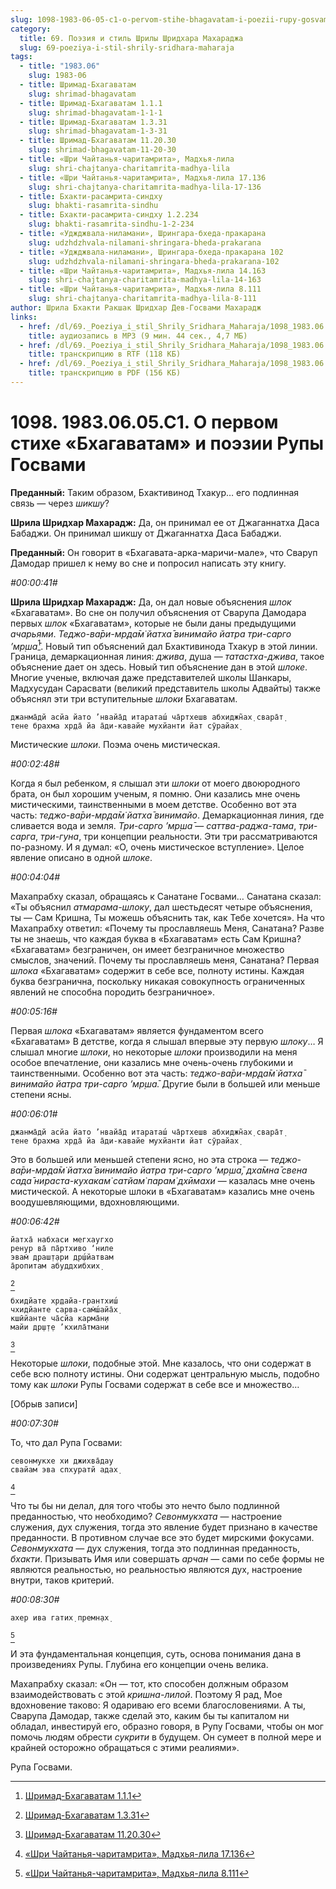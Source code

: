 ```yaml
---
slug: 1098-1983-06-05-c1-o-pervom-stihe-bhagavatam-i-poezii-rupy-gosvami
category:
  title: 69. Поэзия и стиль Шрилы Шридхара Махараджа
  slug: 69-poeziya-i-stil-shrily-sridhara-maharaja
tags:
  - title: "1983.06"
    slug: 1983-06
  - title: Шримад-Бхагаватам
    slug: shrimad-bhagavatam
  - title: Шримад-Бхагаватам 1.1.1
    slug: shrimad-bhagavatam-1-1-1
  - title: Шримад-Бхагаватам 1.3.31
    slug: shrimad-bhagavatam-1-3-31
  - title: Шримад-Бхагаватам 11.20.30
    slug: shrimad-bhagavatam-11-20-30
  - title: «Шри Чайтанья-чаритамрита», Мадхья-лила
    slug: shri-chajtanya-charitamrita-madhya-lila
  - title: «Шри Чайтанья-чаритамрита», Мадхья-лила 17.136
    slug: shri-chajtanya-charitamrita-madhya-lila-17-136
  - title: Бхакти-расамрита-синдху
    slug: bhakti-rasamrita-sindhu
  - title: Бхакти-расамрита-синдху 1.2.234
    slug: bhakti-rasamrita-sindhu-1-2-234
  - title: «Уджджвала-ниламани», Шрингара-бхеда-пракарана
    slug: udzhdzhvala-nilamani-shringara-bheda-prakarana
  - title: «Уджджвала-ниламани», Шрингара-бхеда-пракарана 102
    slug: udzhdzhvala-nilamani-shringara-bheda-prakarana-102
  - title: «Шри Чайтанья-чаритамрита», Мадхья-лила 14.163
    slug: shri-chajtanya-charitamrita-madhya-lila-14-163
  - title: «Шри Чайтанья-чаритамрита», Мадхья-лила 8.111
    slug: shri-chajtanya-charitamrita-madhya-lila-8-111
author: Шрила Бхакти Ракшак Шридхар Дев-Госвами Махарадж
links:
  - href: /dl/69._Poeziya_i_stil_Shrily_Sridhara_Maharaja/1098_1983.06.05.C1_SridharMj_O_pervom_stihe_Bhagavatam_i_poezii_Rupy_Gosvami.mp3
    title: аудиозапись в MP3 (9 мин. 44 сек., 4,7 МБ)
  - href: /dl/69._Poeziya_i_stil_Shrily_Sridhara_Maharaja/1098_1983.06.05.C1_SridharMj_O_pervom_stihe_Bhagavatam_i_poezii_Rupy_Gosvami.rtf
    title: транскрипцию в RTF (118 КБ)
  - href: /dl/69._Poeziya_i_stil_Shrily_Sridhara_Maharaja/1098_1983.06.05.C1_SridharMj_O_pervom_stihe_Bhagavatam_i_poezii_Rupy_Gosvami.pdf
    title: транскрипцию в PDF (156 КБ)
---
```


# 1098. 1983.06.05.C1. О первом стихе «Бхагаватам» и поэзии Рупы Госвами

**Преданный:** Таким образом, Бхактивинод Тхакур… его подлинная связь — через *шикшу*?

**Шрила Шридхар Махарадж:** Да, он принимал ее от Джаганнатха Даса Бабаджи. Он принимал шикшу от Джаганнатха Даса Бабаджи.

**Преданный:** Он говорит в «Бхагавата-арка-маричи-мале», что Сваруп Дамодар пришел к нему во сне и попросил написать эту книгу.

*#00:00:41#*

**Шрила Шридхар Махарадж:** Да, он дал новые объяснения *шлок* «Бхагаватам». Во сне он получил объяснения от Сварупа Дамодара первых *шлок* «Бхагаватам», которые не были даны предыдущими *ачарьями*. *Теджо-ва̄ри-мр̣да̄м̇ йатха̄ винимайо йатра три-сарго ’мр̣ша̄*[^_ftn1]. Новый тип объяснений дал Бхактивинода Тхакур в этой линии. Граница, демаркационная линия: *джива*, душа — *татастха-джива*, такое объяснение дает он здесь. Новый тип объяснение дан в этой *шлоке*. Многие ученые, включая даже представителей школы Шанкары, Мадхусудан Сарасвати (великий представитель школы Адвайты) также объяснял эти три вступительные *шлоки* Бхагаватам.

    джанма̄дй асйа йато ’нвайа̄д итараташ́ ча̄ртхешв абхиджн̃ах̣ свара̄т̣
    тене брахма хр̣да̄ йа а̄ди-кавайе мухйанти йат сӯрайах̣

Мистические *шлоки*. Поэма очень мистическая.

*#00:02:48#*

Когда я был ребенком, я слышал эти *шлоки* от моего двоюродного брата, он был хорошим ученым, я помню. Они казались мне очень мистическими, таинственными в моем детстве. Особенно вот эта часть: *теджо-ва̄ри-мр̣да̄м̇ йатха̄ винимайо*. Демаркационная линия, где сливается вода и земля. *Три-сарго ’мр̣ша̄* — *саттва-раджа-тама*, *три-сарга*, *три-гуна*, три концепции реальности. Эти три рассматриваются по-разному. И я думал: «О, очень мистическое вступление». Целое явление описано в одной *шлоке*.

*#00:04:04#*

Махапрабху сказал, обращаясь к Санатане Госвами… Санатана сказал: «Ты объяснил *атмарама-шлоку*, дал шестьдесят четыре объяснения, ты — Сам Кришна, Ты можешь объяснить так, как Тебе хочется». На что Махапрабху ответил: «Почему ты прославляешь Меня, Санатана? Разве ты не знаешь, что каждая буква в «Бхагаватам» есть Сам Кришна? «Бхагаватам» безграничен, он имеет безграничное множество смыслов, значений. Почему ты прославляешь меня, Санатана? Первая *шлока* «Бхагаватам» содержит в себе все, полноту истины. Каждая буква безгранична, поскольку никакая совокупность ограниченных явлений не способна породить безграничное».

*#00:05:16#*

Первая *шлока* «Бхагаватам» является фундаментом всего «Бхагаватам» В детстве, когда я слышал впервые эту первую *шлоку*… Я слышал многие *шлоки*, но некоторые *шлоки* производили на меня особое впечатление, они казались мне очень-очень глубокими и таинственными. Особенно вот эта часть: *теджо-ва̄ри-мр̣да̄м̇ йатха̄ винимайо йатра три-сарго ’мр̣ша̄.* Другие были в большей или меньше степени ясны.

*#00:06:01#*

    джанма̄дй асйа йато ’нвайа̄д итараташ́ ча̄ртхешв абхиджн̃ах̣ свара̄т̣
    тене брахма хр̣да̄ йа а̄ди-кавайе мухйанти йат сӯрайах̣

Это в большей или меньшей степени ясно, но эта строка — *теджо-ва̄ри-мр̣да̄м̇ йатха̄ винимайо йатра три-сарго ’мр̣ша̄, дха̄мна̄ свена сада̄ нираста-кухакам̇ сатйам̇ парам̇ дхӣмахи* — казалась мне очень мистической. А некоторые шлоки в «Бхагаватам» казались мне очень воодушевляющими, вдохновляющими.

*#00:06:42#*

    йатха̄ набхаси мегхаугхо
    рен̣ур ва̄ па̄ртхиво ‘ниле
    эвам̇ драш̣т̣ари др̣ш́йатвам
    а̄ропитам абуддхибхих̣
[^_ftn2]

    бхидйате хр̣дайа-грантхиш́
    чхидйанте сарва-сам̇ш́айа̄х̣
    кшӣйанте ча̄сйа карма̄н̣и
    майи др̣ш̣т̣е ’кхила̄тмани
[^_ftn3]

Некоторые *шлоки*, подобные этой. Мне казалось, что они содержат в себе всю полноту истины. Они содержат центральную мысль, подобно тому как *шлоки* Рупы Госвами содержат в себе все и множество…

[Обрыв записи]

*#00:07:30#*

То, что дал Рупа Госвами:

    севонмукхе хи джихва̄дау
    свайам эва спхуратй адах̣
[^_ftn4]

Что ты бы ни делал, для того чтобы это нечто было подлинной преданностью, что необходимо? *Севонмукхата* — настроение служения, дух служения, тогда это явление будет признано в качестве преданности. В противном случае все это будет мирскими фокусами. *Севонмукхата* — дух служения, тогда это подлинная преданность, *бхакти*. Призывать Имя или совершать *арчан* — сами по себе формы не являются реальностью, но реальностью являются дух, настроение внутри, таков критерий.

*#00:08:30#*

    ахер ива гатих̣ премн̣ах̣
[^_ftn5]

И эта фундаментальная концепция, суть, основа понимания дана в произведениях Рупы. Глубина его концепции очень велика.

Махапрабху сказал: «Он — тот, кто способен должным образом взаимодействовать с этой *кришна-лилой*. Поэтому Я рад, Мое вдохновение таково: Я одариваю его всеми благословениями. А ты, Сварупа Дамодар, также сделай это, каким бы ты капиталом ни обладал, инвестируй его, образно говоря, в Рупу Госвами, чтобы он мог помочь людям обрести *сукрити* в будущем. Он сумеет в полной мере и крайней осторожно обращаться с этими реалиями».

Рупа Госвами.



[^_ftn1]: [Шримад-Бхагаватам 1.1.1](../notes/shrimad-bhagavatam/shrimad-bhagavatam-1-1-1.md)

[^_ftn2]: [Шримад-Бхагаватам 1.3.31](../notes/shrimad-bhagavatam/shrimad-bhagavatam-1-3-31.md)

[^_ftn3]: [Шримад-Бхагаватам 11.20.30](../notes/shrimad-bhagavatam/shrimad-bhagavatam-11-20-30.md)

[^_ftn4]: [«Шри Чайтанья-чаритамрита», Мадхья-лила 17.136](../notes/shri-chajtanya-charitamrita-madhya-lila/shri-chajtanya-charitamrita-madhya-lila-17-136.md)

[^_ftn5]: [«Шри Чайтанья-чаритамрита», Мадхья-лила 8.111](../notes/shri-chajtanya-charitamrita-madhya-lila/shri-chajtanya-charitamrita-madhya-lila-8-111.md)
